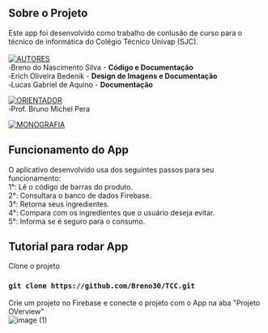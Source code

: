 ## Sobre o Projeto
Este app foi desenvolvido como trabalho de conlusão de curso para o técnico de informática do Colégio Técnico Univap (SJC).<br><br>
[![AUTORES](https://img.shields.io/badge/autores-%23323330.svg?&style=for-the-badge&logo=cards%20estrelas&logoColor=black&color=FFFF00)](https://github.com/Breno30/TCC)<br>
▫Breno do Nascimento Silva            - <b>Código e Documentação</b><br>
▫Erich Oliveira Bedenik               - <b>Design de Imagens e Documentação</b><br>
▫Lucas Gabriel de Aquino              - <b>Documentação</b><br>

[![ORIENTADOR](https://img.shields.io/badge/orientador-%23323330.svg?&style=for-the-badge&logo=badges&logoColor=black&color=0000FF)](https://www.linkedin.com/in/bruno-michel-565b3a184/)<br>
▫Prof. Bruno Michel Pera

[![MONOGRAFIA](https://img.shields.io/badge/monografia-%23323330.svg?&style=for-the-badge&logo=repositório&logoColor=black&color=8000FF)](https://drive.google.com/file/d/1Mx5bB0pbZLAvxDB_1yiRCbEq_Kbh2wpc/view?usp=sharing)<br>



## Funcionamento do App
O aplicativo desenvolvido usa dos seguintes passos para seu funcionamento:<br>
1°: Lê o código de barras do produto.<br>
2°: Consultara o banco de dados Firebase.<br>
3°: Retorna seus ingredientes.<br>
4°: Compara com os ingredientes que o usuário deseja evitar.<br>
5°: Informa se é seguro para o consumo.<br>

## Tutorial para rodar App
Clone o projeto
### `git clone https://github.com/Breno30/TCC.git`
Crie um projeto no Firebase e conecte o projeto com o App na aba "Projeto OVerview" <br>
![image (1)](https://user-images.githubusercontent.com/59184811/152142145-82454fd8-575b-4e2d-8df7-641d1484dab1.png)

